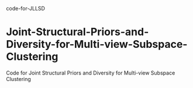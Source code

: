 code-for-JLLSD
# Joint-Structural-Priors-and-Diversity-for-Multi-view-Subspace-Clustering
Code for Joint Structural Priors and Diversity for Multi-view Subspace Clustering
